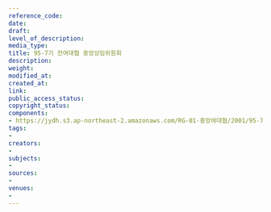 ```yaml
---
reference_code: 
date: 
draft: 
level_of_description: 
media_type: 
title: 95-7기 전여대협 중앙상임위원회
description: 
weight: 
modified_at: 
created_at: 
link: 
public_access_status: 
copyright_status: 
components:
- https://jydh.s3.ap-northeast-2.amazonaws.com/RG-01-중앙여대협/2001/95-7기+전여대협+중앙상임위원회.pdf
tags:
- 
creators:
- 
subjects:
- 
sources:
- 
venues:
- 
---
```

